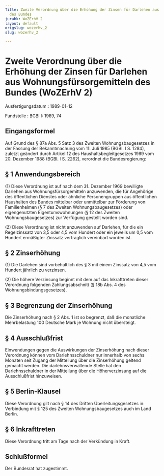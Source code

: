 ```yaml
---
Title: Zweite Verordnung über die Erhöhung der Zinsen für Darlehen aus Wohnungsfürsorgemitteln
  des Bundes
jurabk: WoZErhV 2
layout: default
origslug: wozerhv_2
slug: wozerhv_2

---
```


# Zweite Verordnung über die Erhöhung der Zinsen für Darlehen aus Wohnungsfürsorgemitteln des Bundes (WoZErhV 2)

Ausfertigungsdatum
:   1989-01-12

Fundstelle
:   BGBl I: 1989, 74



## Eingangsformel

Auf Grund des § 87a Abs. 5 Satz 3 des Zweiten Wohnungsbaugesetzes in der Fassung der Bekanntmachung vom 11. Juli 1985 (BGBl. I S. 1284), zuletzt geändert durch Artikel 12 des Haushaltsbegleitgesetzes 1989 vom 20. Dezember 1988 (BGBl. I S. 2262), verordnet die Bundesregierung:


## § 1 Anwendungsbereich

(1) Diese Verordnung ist auf nach dem 31. Dezember 1969 bewilligte Darlehen aus Wohnungsfürsorgemitteln anzuwenden, die für Angehörige des öffentlichen Dienstes oder ähnliche Personengruppen aus öffentlichen Haushalten des Bundes mittelbar oder unmittelbar zur Förderung von Familienheimen (§ 7 des Zweiten Wohnungsbaugesetzes) oder eigengenutzten Eigentumswohnungen (§ 12 des Zweiten Wohnungsbaugesetzes) zur Verfügung gestellt worden sind.

(2) Diese Verordnung ist nicht anzuwenden auf Darlehen, für die ein Regelzinssatz von 3,5 oder 4,5 vom Hundert oder ein jeweils um 0,5 vom Hundert ermäßigter Zinssatz vertraglich vereinbart worden ist.


## § 2 Zinserhöhung

(1) Die Darlehen sind vorbehaltlich des § 3 mit einem Zinssatz von 4,5 vom Hundert jährlich zu verzinsen.

(2) Die höhere Verzinsung beginnt mit dem auf das Inkrafttreten dieser Verordnung folgenden Zahlungsabschnitt (§ 18b Abs. 4 des Wohnungsbindungsgesetzes).


## § 3 Begrenzung der Zinserhöhung

Die Zinserhöhung nach § 2 Abs. 1 ist so begrenzt, daß die monatliche Mehrbelastung 100 Deutsche Mark je Wohnung nicht übersteigt.


## § 4 Ausschlußfrist

Einwendungen gegen die Auswirkungen der Zinserhöhung nach dieser Verordnung können vom Darlehnsschuldner nur innerhalb von sechs Monaten seit Zugang der Mitteilung über die Zinserhöhung geltend gemacht werden. Die darlehnsverwaltende Stelle hat den Darlehnsschuldner in der Mitteilung über die Höherverzinsung auf die Ausschlußfrist hinzuweisen.


## § 5 Berlin-Klausel

Diese Verordnung gilt nach § 14 des Dritten Überleitungsgesetzes in Verbindung mit § 125 des Zweiten Wohnungsbaugesetzes auch im Land Berlin.


## § 6 Inkrafttreten

Diese Verordnung tritt am Tage nach der Verkündung in Kraft.


## Schlußformel

Der Bundesrat hat zugestimmt.


